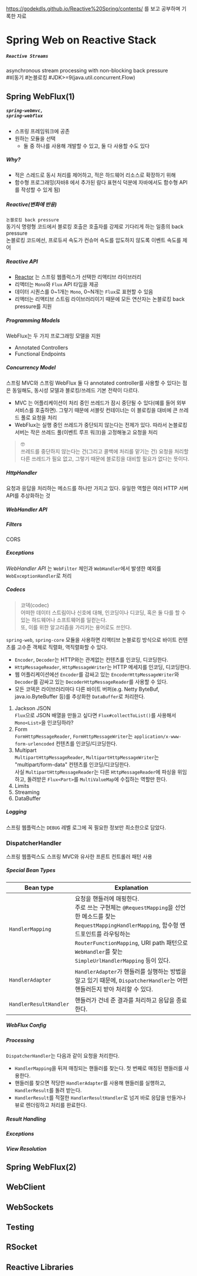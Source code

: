 https://godekdls.github.io/Reactive%20Spring/contents/ 를 보고 공부하며 기록한 자료

# Spring Web on Reactive Stack

##### <code>Reactive Streams</code>
asynchronous stream processing with non-blocking back pressure <br>
#비동기 #논블로킹 #JDK>=9(java.util.concurrent.Flow)

## Spring WebFlux(1)
##### <code>spring-webmvc, spring-webflux</code> <br>
- 스프링 프레임워크에 공존
- 원하는 모듈을 선택
  - 둘 중 하나를 사용해 개발할 수 있고, 둘 다 사용할 수도 있다

##### Why?
- 적은 스레드로 동시 처리를 제어하고, 적은 하드웨어 리소스로 확장하기 위해
- 함수형 프로그래밍(자바8 에서 추가된 람다 표현식 덕분에 자바에서도 함수형 API를 작성할 수 있게 됨)

##### Reactive(변화에 반응)
<code>논블로킹 back pressure</code> <br>
동기식 명령형 코드에서 블로킹 호출은 호출자를 강제로 기다리게 하는 일종의 back pressure <br>
논블로킹 코드에선, 프로듀셔 속도가 컨슈머 속도를 압도하지 않도록 이벤트 속도를 제어 

##### Reactive API
- [Reactor](https://github.com/reactor/reactor) 는 스프링 웹플럭스가 선택한 리액티브 라이브러리
- 리액터는 <code>Mono</code>와 <code>Flux</code> API 타입을 제공
- 데이터 시퀀스를 0&#126;1개는 <code>Mono</code>, 0&#126;N개는 <code>Flux</code>로 표현할 수 있음
- 리액터는 리액티브 스트림 라이브러리이기 때문에 모든 연산자는 논블로킹 back pressure를 지원 

##### Programming Models
WebFlux는 두 가지 프로그래밍 모델을 지원
- Annotated Controllers
- Functional Endpoints

##### Concurrency Model
스프링 MVC와 스프링 WebFlux 둘 다 annotated controller를 사용할 수 있다는 점은 동일해도, 동시성 모델과 블로킹/쓰레드 기본 전략이 다르다.
- MVC 는 어플리케이션이 처리 중인 쓰레드가 잠시 중단될 수 있다(예를 들어 외부 서비스를 호출하면). 그렇기 때문에 서블릿 컨테이너는 이 블로킹을 대비에 큰 쓰레드 풀로 요청을 처리
- WebFlux는 실행 중인 쓰레드가 중단되지 않는다는 전제가 있다. 따라서 논블로킹 서버는 작은 쓰레드 풀(이벤트 루프 워크)을 고정해놓고 요청을 처리

> 🤓 <br>
> 쓰레드를 중단하지 않는다는 건(그리고 콜백에 처리를 맡기는 건) 요청을 처리할 다른 쓰레드가 필요 없고, 그렇기 때문에 블로킹을 대비할 필요가 없다는 뜻이다.

##### HttpHandler
요청과 응답을 처리하는 메소드를 하나만 가지고 있다. 유일한 역할은 여러 HTTP 서버 API를 추상화하는 것 

##### WebHandler API

##### Filters
CORS

##### Exceptions
_WebHandler API_ 는 <code>WebFilter</code> 체인과 <code>WebHandler</code>에서 발생한 예외를 <code>WebExceptionHandler</code>로 처리

##### Codecs
> 코덱(codec) <br>
> 어떠한 데이터 스트림이나 신호에 대해, 인코딩이나 디코딩, 혹은 둘 다를 할 수 있는 하드웨어나 소프트웨어를 일컫는다. <br>
> 또, 이를 위한 알고리즘을 가리키는 용어로도 쓰인다.

<code>spring-web</code>, <code>spring-core</code> 모듈을 사용하면 리액티브 논블로킹 방식으로 바이트 컨텐츠를 고수준 객체로 직렬화, 역직렬화할 수 있다.
- <code>Encoder</code>, <code>Decoder</code>는 HTTP와는 관계없는 컨텐츠를 인코딩, 디코딩한다.
- <code>HttpMessageReader</code>, <code>HttpMessageWriter</code>는 HTTP 메세지를 인코딩, 디코딩한다.
- 웹 어플리케이션에선 <code>Encoder</code>를 감싸고 있는 <code>EncoderHttpMessageWriter</code>와 <code>Decoder</code>를 감싸고 있는 <code>DecoderHttpMessageReader</code>를 사용할 수 있다.
- 모든 코덱은 라이브러리마다 다른 바이트 버퍼(e.g. Netty ByteBuf, java.io.ByteBuffer 등)를 추상화한 <code>DataBuffer</code>로 처리한다.

1. Jackson JSON <br>
<code>Flux<String></code>으로 JSON 배열을 만들고 싶다면 <code>Flux#collectToList()</code>를 사용해서 <code>Mono<List<String>></code>을 인코딩하라?
2. Form <br>
<code>FormHttpMessageReader</code>, <code>FormHttpMessageWriter</code>는 <code>application/x-www-form-urlencoded</code> 컨텐츠를 인코딩/디코딩한다.
3. Multipart <br>
<code>MultipartHttpMessageReader</code>, <code>MultipartHttpMessageWriter</code>는 "multipart/form-data" 컨텐츠를 인코딩/디코딩한다. <br>
사실 <code>MultipartHttpMessageReader</code>는 다른 <code>HttpMessageReader</code>에 파싱을 위임하고, 돌려받은 <code>Flux&#60;Part&#62;</code>를 <code>MultiValueMap</code>에 수집하는 역할만 한다.
4. Limits
5. Streaming
6. DataBuffer

##### Logging
스프링 웹플럭스는 <code>DEBUG</code> 레벨 로그에 꼭 필요한 정보만 최소한으로 담았다.

### DispatcherHandler
스프링 웹플럭스도 스프링 MVC와 유사한 프론트 컨트롤러 패턴 사용

##### Special Bean Types
|Bean type|Explanation|
|------|---|
|<code>HandlerMapping</code>|요청을 핸들러에 매핑한다.<br>주로 쓰는 구현체는 <code>@RequestMapping</code>을 선언한 메소드를 찾는 <code>RequestMappingHandlerMapping</code>, 함수형 엔드포인트를 라우팅하는 <code>RouterFunctionMapping</code>, URI path 패턴으로 <code>WebHandler</code>를 찾는 <code>SimpleUrlHandlerMapping</code> 등이 있다.|
|<code>HandlerAdapter</code>|<code>HandlerAdapter</code>가 핸들러를 실행하는 방법을 알고 있기 때문에, <code>DispatcherHandler</code>는 어떤 핸들러든지 받아 처리할 수 있다.|
|<code>HandlerResultHandler</code>|핸들러가 건네 준 결과를 처리하고 응답을 종료한다.|

##### WebFlux Config
  
##### Processing
<code>DispatcherHandler</code>는 다음과 같이 요청을 처리한다.
- <code>HandlerMapping</code>을 뒤져 매칭되는 핸들러를 찾는다. 첫 번째로 매칭된 핸들러를 사용한다.
- 핸들러를 찾으면 적당한 <code>HandlerAdapter</code>를 사용해 핸들러를 실행하고, <code>HandlerResult</code>를 돌려 받는다.
- <code>HandlerResult</code>를 적절한 <code>HandlerResultHandler</code>로 넘겨 바로 응답을 만들거나 뷰로 렌더링하고 처리를 완료한다.

##### Result Handling

##### Exceptions

##### View Resolution
  
## Spring WebFlux(2)

## WebClient

## WebSockets

## Testing

## RSocket

## Reactive Libraries
